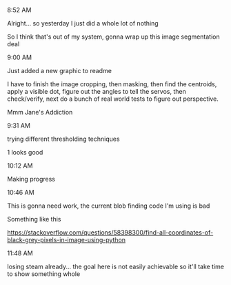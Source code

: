 8:52 AM

Alright... so yesterday I just did a whole lot of nothing

So I think that's out of my system, gonna wrap up this image segmentation deal

9:00 AM

Just added a new graphic to readme

I have to finish the image cropping, then masking, then find the centroids, apply a visible dot, figure out the angles to tell the servos, then check/verify, next do a bunch of real world tests to figure out perspective.

Mmm Jane's Addiction

9:31 AM

trying different thresholding techniques

1 looks good

10:12 AM

Making progress

10:46 AM

This is gonna need work, the current blob finding code I'm using is bad

Something like this

https://stackoverflow.com/questions/58398300/find-all-coordinates-of-black-grey-pixels-in-image-using-python

11:48 AM

losing steam already... the goal here is not easily achievable so it'll take time to show something whole

